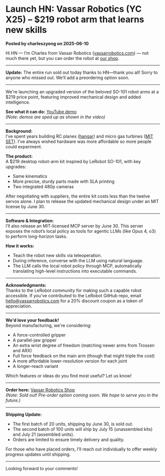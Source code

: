 # Launch HN: Vassar Robotics (YC X25) – $219 robot arm that learns new skills

**Posted by charleszyong on 2025-06-10**

Hi HN — I’m Charles from Vassar Robotics ([vassarrobotics.com](https://vassarrobotics.com)) — not much there yet, but you can order the robot at [our shop](https://shop.vassarrobotics.com/products/navrim-robot-that-learns-skills-in-30-minutes).

---

**Update:** The entire run sold out today thanks to HN—thank you all! Sorry to anyone who missed out. We’ll add a preordering option soon.

---

We're launching an upgraded version of the beloved SO-101 robot arms at a $219 price point, featuring improved mechanical design and added intelligence.

**See what it can do:** [YouTube demo](https://youtube.com/shorts/xNyPKJZI400)  
*(Note: demos are sped up as shown in the video)*

---

**Background:**  
I’ve spent years building RC planes ([hangar](https://cyo.ng/hangar/)) and micro gas turbines ([MIT SET](https://set.mit.edu)). I’ve always wished hardware was more affordable so more people could experiment.

**The product:**  
A $219 desktop robot-arm kit inspired by LeRobot SO-101, with key upgrades:  
- Same kinematics  
- More precise, sturdy parts made with SLA printing  
- Two integrated 480p cameras

After negotiating with suppliers, the entire kit costs less than the twelve servos alone. I plan to release the updated mechanical design under an MIT license by June 30.

---

**Software & Integration:**  
I’ll also release an MIT-licensed MCP server by June 30. This server exposes the robot’s local policy as tools for agentic LLMs (like Opus 4, o3) to perform long-horizon tasks.

**How it works:**  
- Teach the robot new skills via teleoperation.  
- During inference, converse with the LLM using natural language.  
- The LLM calls the local robot policy through MCP, automatically translating high-level instructions into executable commands.

---

**Acknowledgments:**  
Thanks to the LeRobot community for making such a capable robot accessible. If you’ve contributed to the LeRobot GitHub repo, email hello@vassarrobotics.com for a 20% discount coupon as a token of appreciation.

---

**We'd love your feedback!**  
Beyond manufacturing, we're considering:  
- A force-controlled gripper  
- A parallel-jaw gripper  
- An extra wrist degree of freedom (matching newer arms from Trossen and ARX)  
- Full force feedback on the main arm (though that might triple the cost)  
- A more affordable lower-resolution version for each joint  
- A longer-reach variant

Which features or ideas do you find most useful? Let us know!

---

**Order here:** [Vassar Robotics Shop](https://shop.vassarrobotics.com/products/navrim-robot-that-learns-skills-in-30-minutes)  
*(Note: Sold out! Pre-order option coming soon. We hope to serve you in the future.)*

---

**Shipping Update:**  
- The first batch of 20 units, shipping by June 30, is sold out.  
- The second batch of 100 units will ship by July 15 (unassembled kits) and July 21 (assembled units).  
- Orders are limited to ensure timely delivery and quality.

For those who have placed orders, I’ll reach out individually to offer weekly progress updates until shipping.

---

Looking forward to your comments!